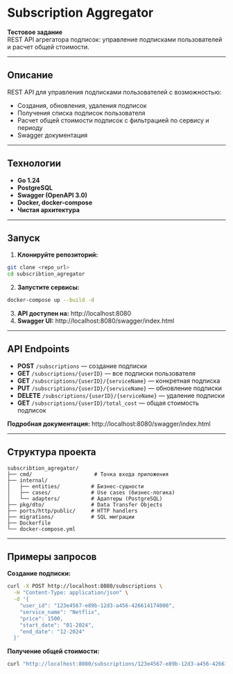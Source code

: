# Subscription Aggregator

**Тестовое задание**  
REST API агрегатора подписок: управление подписками пользователей и расчет общей стоимости.

---

## Описание

REST API для управления подписками пользователей с возможностью:

* Создания, обновления, удаления подписок
* Получения списка подписок пользователя
* Расчет общей стоимости подписок с фильтрацией по сервису и периоду
* Swagger документация

---

## Технологии

* **Go 1.24**
* **PostgreSQL**
* **Swagger (OpenAPI 3.0)**
* **Docker, docker-compose**
* **Чистая архитектура**

---

## Запуск

1. **Клонируйте репозиторий:**
```bash
git clone <repo_url>
cd subscribtion_agregator
```

2. **Запустите сервисы:**
```bash
docker-compose up --build -d
```

3. **API доступен на:** http://localhost:8080
4. **Swagger UI:** http://localhost:8080/swagger/index.html

---

## API Endpoints

* **POST** `/subscriptions` — создание подписки
* **GET** `/subscriptions/{userID}` — все подписки пользователя
* **GET** `/subscriptions/{userID}/{serviceName}` — конкретная подписка
* **PUT** `/subscriptions/{userID}/{serviceName}` — обновление подписки
* **DELETE** `/subscriptions/{userID}/{serviceName}` — удаление подписки
* **GET** `/subscriptions/{userID}/total_cost` — общая стоимость подписок

**Подробная документация:** http://localhost:8080/swagger/index.html

---

## Структура проекта

```
subscribtion_agregator/
├── cmd/                    # Точка входа приложения
├── internal/
│   ├── entities/          # Бизнес-сущности
│   ├── cases/             # Use cases (бизнес-логика)
│   └── adapters/          # Адаптеры (PostgreSQL)
├── pkg/dto/               # Data Transfer Objects
├── ports/http/public/     # HTTP handlers
├── migrations/            # SQL миграции
├── Dockerfile
└── docker-compose.yml
```

---

## Примеры запросов

**Создание подписки:**
```bash
curl -X POST http://localhost:8080/subscriptions \
  -H "Content-Type: application/json" \
  -d '{
    "user_id": "123e4567-e89b-12d3-a456-426614174000",
    "service_name": "Netflix",
    "price": 1500,
    "start_date": "01-2024",
    "end_date": "12-2024"
  }'
```

**Получение общей стоимости:**
```bash
curl "http://localhost:8080/subscriptions/123e4567-e89b-12d3-a456-426614174000/total_cost?service_name=Netflix&start_date=01-2024&end_date=12-2024"
```
